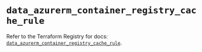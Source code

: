# `data_azurerm_container_registry_cache_rule`

Refer to the Terraform Registry for docs: [`data_azurerm_container_registry_cache_rule`](https://registry.terraform.io/providers/hashicorp/azurerm/4.20.0/docs/data-sources/container_registry_cache_rule).
